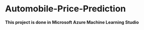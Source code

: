 # Automobile-Price-Prediction

#### This project is done in Microsoft Azure Machine Learning Studio


